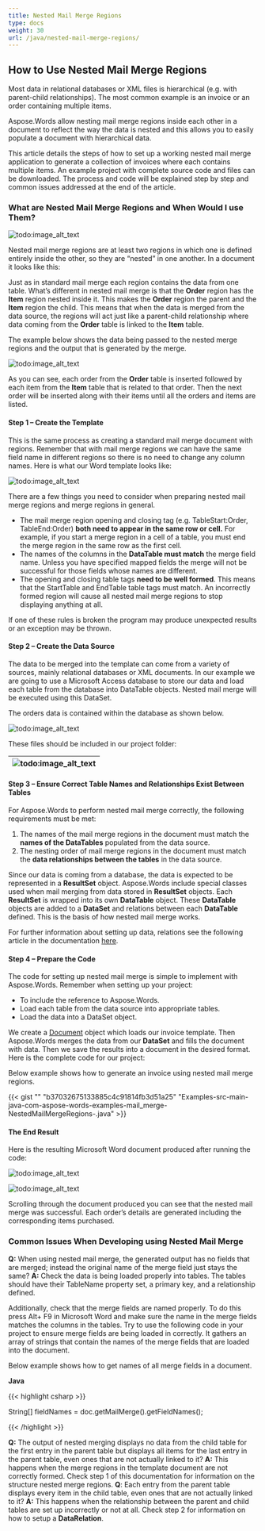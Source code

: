 ```yaml
---
title: Nested Mail Merge Regions
type: docs
weight: 30
url: /java/nested-mail-merge-regions/
---
```


## **How to Use Nested Mail Merge Regions**
Most data in relational databases or XML files is hierarchical (e.g. with parent-child relationships). The most common example is an invoice or an order containing multiple items.

Aspose.Words allow nesting mail merge regions inside each other in a document to reflect the way the data is nested and this allows you to easily populate a document with hierarchical data.

This article details the steps of how to set up a working nested mail merge application to generate a collection of invoices where each contains multiple items. An example project with complete source code and files can be downloaded. The process and code will be explained step by step and common issues addressed at the end of the article.
### **What are Nested Mail Merge Regions and When Would I use Them?**



![todo:image_alt_text](nested-mail-merge-regions_1.png)


Nested mail merge regions are at least two regions in which one is defined entirely inside the other, so they are “nested” in one another. In a document it looks like this:

Just as in standard mail merge each region contains the data from one table. What’s different in nested mail merge is that the **Order** region has the **Item** region nested inside it. This makes the **Order** region the parent and the **Item** region the child. This means that when the data is merged from the data source, the regions will act just like a parent-child relationship where data coming from the **Order** table is linked to the **Item** table.

The example below shows the data being passed to the nested merge regions and the output that is generated by the merge. 

![todo:image_alt_text](nested-mail-merge-regions_2.png)

As you can see, each order from the **Order** table is inserted followed by each item from the **Item** table that is related to that order. Then the next order will be inserted along with their items until all the orders and items are listed.
#### **Step 1 – Create the Template**
This is the same process as creating a standard mail merge document with regions. Remember that with mail merge regions we can have the same field name in different regions so there is no need to change any column names. Here is what our Word template looks like:




![todo:image_alt_text](nested-mail-merge-regions_3.png)


There are a few things you need to consider when preparing nested mail merge regions and merge regions in general.

- The mail merge region opening and closing tag (e.g. TableStart:Order, TableEnd:Order) **both need to appear in the same row or cell.** For example, if you start a merge region in a cell of a table, you must end the merge region in the same row as the first cell.
- The names of the columns in the **DataTable must match** the merge field name. Unless you have specified mapped fields the merge will not be successful for those fields whose names are different.
- The opening and closing table tags **need to be well formed**. This means that the StartTable and EndTable table tags must match. An incorrectly formed region will cause all nested mail merge regions to stop displaying anything at all.

If one of these rules is broken the program may produce unexpected results or an exception may be thrown.
#### **Step 2 – Create the Data Source**
The data to be merged into the template can come from a variety of sources, mainly relational databases or XML documents. In our example we are going to use a Microsoft Access database to store our data and load each table from the database into DataTable objects. Nested mail merge will be executed using this DataSet.

The orders data is contained within the database as shown below. 

![todo:image_alt_text](nested-mail-merge-regions_4.png)

These files should be included in our project folder:

|**![todo:image_alt_text](nested-mail-merge-regions_5.png)**|
| :- |
#### **Step 3 – Ensure Correct Table Names and Relationships Exist Between Tables**
For Aspose.Words to perform nested mail merge correctly, the following requirements must be met:

1. The names of the mail merge regions in the document must match the **names of the DataTables** populated from the data source.
1. The nesting order of mail merge regions in the document must match the **data relationships between the tables** in the data source.

Since our data is coming from a database, the data is expected to be represented in a **ResultSet** object. Aspose.Words include special classes used when mail merging from data stored in **ResultSet** objects. Each **ResultSet** is wrapped into its own **DataTable** object. These **DataTable** objects are added to a **DataSet** and relations between each **DataTable** defined. This is the basis of how nested mail merge works.

For further information about setting up data, relations see the following article in the documentation [here](http://www.aspose.com/docs/display/wordsjava/How+to+Execute+Mail+Merge).
#### **Step 4 – Prepare the Code**
The code for setting up nested mail merge is simple to implement with Aspose.Words. Remember when setting up your project:

- To include the reference to Aspose.Words.
- Load each table from the data source into appropriate tables.
- Load the data into a DataSet object.

We create a [Document](http://www.aspose.com/api/java/words/com.aspose.words/classes/Document) object which loads our invoice template. Then Aspose.Words merges the data from our **DataSet** and fills the document with data. Then we save the results into a document in the desired format. Here is the complete code for our project:

Below example shows how to generate an invoice using nested mail merge regions.

{{< gist "" "b37032675133885c4c91814fb3d51a25" "Examples-src-main-java-com-aspose-words-examples-mail_merge-NestedMailMergeRegions-.java" >}}
#### **The End Result**
Here is the resulting Microsoft Word document produced after running the code:

![todo:image_alt_text](nested-mail-merge-regions_6.png)




![todo:image_alt_text](nested-mail-merge-regions_7.png)


Scrolling through the document produced you can see that the nested mail merge was successful. Each order’s details are generated including the corresponding items purchased.
### **Common Issues When Developing using Nested Mail Merge**
**Q:** When using nested mail merge, the generated output has no fields that are merged; instead the original name of the merge field just stays the same?
**A:** Check the data is being loaded properly into tables. The tables should have their TableName property set, a primary key, and a relationship defined.

Additionally, check that the merge fields are named properly. To do this press Alt+ F9 in Microsoft Word and make sure the name in the merge fields matches the columns in the tables. Try to use the following code in your project to ensure merge fields are being loaded in correctly. It gathers an array of strings that contain the names of the merge fields that are loaded into the document.

Below example shows how to get names of all merge fields in a document.

**Java**

{{< highlight csharp >}}

 String[] fieldNames = doc.getMailMerge().getFieldNames();

{{< /highlight >}}

**Q:** The output of nested merging displays no data from the child table for the first entry in the parent table but displays all items for the last entry in the parent table, even ones that are not actually linked to it?
**A:** This happens when the merge regions in the template document are not correctly formed. Check step 1 of this documentation for information on the structure nested merge regions.
**Q**: Each entry from the parent table displays every item in the child table, even ones that are not actually linked to it?
**A:** This happens when the relationship between the parent and child tables are set up incorrectly or not at all. Check step 2 for information on how to setup a **DataRelation**.
